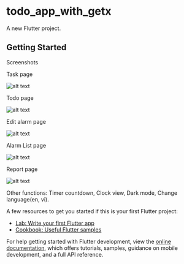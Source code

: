 # todo_app_with_getx

A new Flutter project.

## Getting Started

Screenshots

Task page

![alt text](https://github.com/trunnuyen/Todo-Alarm-app-Getx-Flutter/blob/main/todo_app_with_getx/assets/images/screenshots/task_page.png?raw=true)

Todo page

![alt text](https://github.com/trunnuyen/Todo-Alarm-app-Getx-Flutter/blob/main/todo_app_with_getx/assets/images/screenshots/todo_page.png?raw=true)

Edit alarm page

![alt text](https://github.com/trunnuyen/Todo-Alarm-app-Getx-Flutter/blob/main/todo_app_with_getx/assets/images/screenshots/edit_alarm_page.png?raw=true)

Alarm List page

![alt text](https://github.com/trunnuyen/Todo-Alarm-app-Getx-Flutter/blob/main/todo_app_with_getx/assets/images/screenshots/alarm_page.png?raw=true)

Report page

![alt text](https://github.com/trunnuyen/Todo-Alarm-app-Getx-Flutter/blob/main/todo_app_with_getx/assets/images/screenshots/report_page.png?raw=true)

Other functions: Timer countdown, Clock view, Dark mode, Change language(en, vi).

A few resources to get you started if this is your first Flutter project:

- [Lab: Write your first Flutter app](https://docs.flutter.dev/get-started/codelab)
- [Cookbook: Useful Flutter samples](https://docs.flutter.dev/cookbook)

For help getting started with Flutter development, view the
[online documentation](https://docs.flutter.dev/), which offers tutorials,
samples, guidance on mobile development, and a full API reference.
